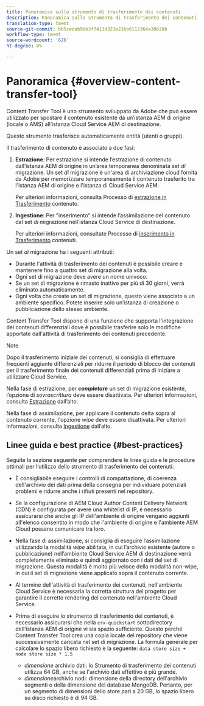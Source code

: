 ```yaml
---
title: Panoramica sullo strumento di trasferimento dei contenuti
description: Panoramica sullo strumento di trasferimento dei contenuti
translation-type: tm+mt
source-git-commit: bb5cedab9bb3f7413d323e21bb6112364a38b2bb
workflow-type: tm+mt
source-wordcount: '626'
ht-degree: 0%

---
```



# Panoramica {#overview-content-transfer-tool}

Content Transfer Tool è uno strumento sviluppato da Adobe che può essere utilizzato per spostare il contenuto esistente da un’istanza AEM di origine (locale o AMS) all’istanza Cloud Service AEM di destinazione.

Questo strumento trasferisce automaticamente entità (utenti o gruppi).

Il trasferimento di contenuto è associato a due fasi:

1. **Estrazione**:  Per estrazione si intende l’estrazione di contenuto dall’istanza AEM di origine in un’area temporanea denominata set *di* migrazione. Un set *di* migrazione è un&#39;area di archiviazione cloud fornita da Adobe per memorizzare temporaneamente il contenuto trasferito tra l&#39;istanza AEM di origine e l&#39;istanza di Cloud Service AEM.

   Per ulteriori informazioni, consulta Processo di [estrazione in Trasferimento](/help/move-to-cloud-service/content-transfer-tool/using-content-transfer-tool.md#extraction-process) contenuto.

2. **Ingestione**: Per &quot;inserimento&quot; si intende l’assimilazione del contenuto dal set *di* migrazione nell’istanza Cloud Service di destinazione.

   Per ulteriori informazioni, consultate Processo di [inserimento in Trasferimento](/help/move-to-cloud-service/content-transfer-tool/using-content-transfer-tool.md#ingestion-process) contenuti.

Un set *di* migrazione ha i seguenti attributi:

* Durante l&#39;attività di trasferimento dei contenuti è possibile creare e mantenere fino a quattro set di migrazione alla volta.
* Ogni set di migrazione deve avere un nome univoco.
* Se un set di migrazione è rimasto inattivo per più di 30 giorni, verrà eliminato automaticamente.
* Ogni volta che create un set di migrazione, questo viene associato a un ambiente specifico. Potete inserire solo un’istanza di creazione o pubblicazione dello stesso ambiente.

Content Transfer Tool dispone di una funzione che supporta l&#39;integrazione dei contenuti differenziali dove è possibile trasferire solo le modifiche apportate dall&#39;attività di trasferimento dei contenuti precedente.

>[!NOTE]
> Dopo il trasferimento iniziale dei contenuti, si consiglia di effettuare frequenti aggiunte differenziali per ridurre il periodo di blocco dei contenuti per il trasferimento finale dei contenuti differenziali prima di iniziare a utilizzare Cloud Service.

Nella fase di estrazione, per ***completare*** un set di migrazione esistente, l’opzione di *sovrascrittura* deve essere disattivata. Per ulteriori informazioni, consulta [Estrazione](/help/move-to-cloud-service/content-transfer-tool/using-content-transfer-tool.md#top-up-extraction-process) dall’alto.

Nella fase di assimilazione, per applicare il contenuto delta sopra al contenuto corrente, l&#39;opzione *wipe* deve essere disattivata. Per ulteriori informazioni, consulta [Ingestione](/help/move-to-cloud-service/content-transfer-tool/using-content-transfer-tool.md#top-up-ingestion-process) dall’alto.


## Linee guida e best practice {#best-practices}

Seguite la sezione seguente per comprendere le linee guida e le procedure ottimali per l’utilizzo dello strumento di trasferimento dei contenuti:

* È consigliabile eseguire i controlli di compattazione, di coerenza dell&#39;archivio dei dati prima della consegna per individuare potenziali problemi e ridurre anche i rifiuti presenti nel repository.

* Se la configurazione di AEM Cloud Author Content Delivery Network (CDN) è configurata per avere una whitelist di IP, è necessario assicurarsi che anche gli IP dell&#39;ambiente di origine vengano aggiunti all&#39;elenco consentito in modo che l&#39;ambiente di origine e l&#39;ambiente AEM Cloud possano comunicare tra loro.

* Nella fase di assimilazione, si consiglia di eseguire l’assimilazione utilizzando la modalità *wipe* abilitata, in cui l’archivio esistente (autore o pubblicazione) nell’ambiente Cloud Service AEM di destinazione verrà completamente eliminato e quindi aggiornato con i dati del set di migrazione. Questa modalità è molto più veloce della modalità non-wipe, in cui il set di migrazione viene applicato sopra il contenuto corrente.

* Al termine dell&#39;attività di trasferimento dei contenuti, nell&#39;ambiente Cloud Service è necessaria la corretta struttura del progetto per garantire il corretto rendering del contenuto nell&#39;ambiente Cloud Service.

* Prima di eseguire lo strumento di trasferimento dei contenuti, è necessario assicurarsi che nella `crx-quickstart` sottodirectory dell’istanza AEM di origine vi sia spazio sufficiente. Questo perché Content Transfer Tool crea una copia locale del repository che viene successivamente caricata nel set di migrazione.
La formula generale per calcolare lo spazio libero richiesto è la seguente:
   `data store size + node store size * 1.5`

   * *dimensione* archivio dati: lo Strumento di trasferimento dei contenuti utilizza 64 GB, anche se l&#39;archivio dati effettivo è più grande.
   * *dimensione*archivio nodi: dimensione della directory dell&#39;archivio segmenti o della dimensione del database MongoDB.
Pertanto, per un segmento di dimensioni dello store pari a 20 GB, lo spazio libero su disco richiesto è di 94 GB.